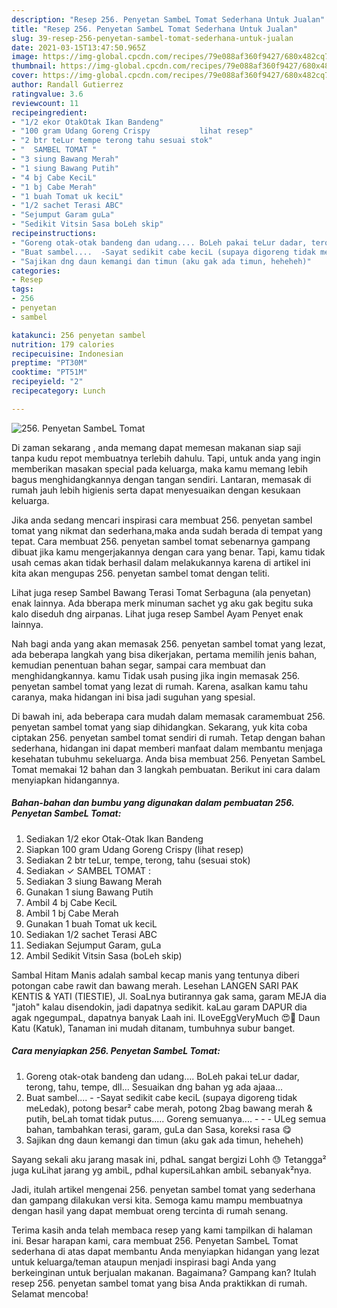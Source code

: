 ```yaml
---
description: "Resep 256. Penyetan SambeL Tomat Sederhana Untuk Jualan"
title: "Resep 256. Penyetan SambeL Tomat Sederhana Untuk Jualan"
slug: 39-resep-256-penyetan-sambel-tomat-sederhana-untuk-jualan
date: 2021-03-15T13:47:50.965Z
image: https://img-global.cpcdn.com/recipes/79e088af360f9427/680x482cq70/256-penyetan-sambel-tomat-foto-resep-utama.jpg
thumbnail: https://img-global.cpcdn.com/recipes/79e088af360f9427/680x482cq70/256-penyetan-sambel-tomat-foto-resep-utama.jpg
cover: https://img-global.cpcdn.com/recipes/79e088af360f9427/680x482cq70/256-penyetan-sambel-tomat-foto-resep-utama.jpg
author: Randall Gutierrez
ratingvalue: 3.6
reviewcount: 11
recipeingredient:
- "1/2 ekor OtakOtak Ikan Bandeng"
- "100 gram Udang Goreng Crispy           lihat resep"
- "2 btr teLur tempe terong tahu sesuai stok"
- "  SAMBEL TOMAT "
- "3 siung Bawang Merah"
- "1 siung Bawang Putih"
- "4 bj Cabe KeciL"
- "1 bj Cabe Merah"
- "1 buah Tomat uk keciL"
- "1/2 sachet Terasi ABC"
- "Sejumput Garam guLa"
- "Sedikit Vitsin Sasa boLeh skip"
recipeinstructions:
- "Goreng otak-otak bandeng dan udang.... BoLeh pakai teLur dadar, terong, tahu, tempe, dll... Sesuaikan dng bahan yg ada ajaaa..."
- "Buat sambel....  -Sayat sedikit cabe keciL (supaya digoreng tidak meLedak), potong besar² cabe merah, potong 2bag bawang merah &amp; putih, beLah tomat tidak putus..... Goreng semuanya....   - ULeg semua bahan, tambahkan terasi, garam, guLa dan Sasa, koreksi rasa 😋"
- "Sajikan dng daun kemangi dan timun (aku gak ada timun, heheheh)"
categories:
- Resep
tags:
- 256
- penyetan
- sambel

katakunci: 256 penyetan sambel 
nutrition: 179 calories
recipecuisine: Indonesian
preptime: "PT30M"
cooktime: "PT51M"
recipeyield: "2"
recipecategory: Lunch

---
```



![256. Penyetan SambeL Tomat](https://img-global.cpcdn.com/recipes/79e088af360f9427/680x482cq70/256-penyetan-sambel-tomat-foto-resep-utama.jpg)

Di zaman  sekarang , anda memang dapat memesan makanan siap saji tanpa kudu repot membuatnya terlebih dahulu. Tapi, untuk anda yang ingin memberikan masakan special pada keluarga, maka kamu memang lebih bagus menghidangkannya dengan tangan sendiri. Lantaran, memasak di rumah jauh lebih higienis serta dapat menyesuaikan dengan kesukaan keluarga.

Jika anda sedang mencari inspirasi cara membuat 256. penyetan sambel tomat yang nikmat dan sederhana,maka anda sudah berada di tempat yang tepat. Cara membuat 256. penyetan sambel tomat  sebenarnya gampang dibuat jika kamu mengerjakannya dengan cara yang benar. Tapi, kamu tidak usah cemas akan tidak berhasil dalam melakukannya 
karena di artikel ini kita akan mengupas 256. penyetan sambel tomat dengan teliti.  

Lihat juga resep Sambel Bawang Terasi Tomat Serbaguna (ala penyetan) enak lainnya. Ada bberapa merk minuman sachet yg aku gak begitu suka kalo diseduh dng airpanas. Lihat juga resep Sambel Ayam Penyet enak lainnya.

Nah bagi anda yang akan memasak 256. penyetan sambel tomat yang lezat, ada beberapa langkah yang bisa dikerjakan, pertama memilih jenis bahan, kemudian penentuan bahan segar, sampai cara membuat dan menghidangkannya. kamu Tidak usah pusing jika ingin memasak 256. penyetan sambel tomat yang lezat di rumah. Karena, asalkan kamu  tahu caranya, maka hidangan ini bisa jadi suguhan yang spesial.

Di bawah ini, ada beberapa cara mudah dalam memasak caramembuat 256. penyetan sambel tomat yang siap dihidangkan. Sekarang, yuk kita coba ciptakan 256. penyetan sambel tomat sendiri di rumah. Tetap dengan bahan sederhana, hidangan ini dapat memberi manfaat dalam membantu menjaga kesehatan tubuhmu sekeluarga. Anda bisa membuat 256. Penyetan SambeL Tomat memakai 12 bahan dan 3 langkah pembuatan. Berikut ini cara dalam menyiapkan hidangannya.

<!--inarticleads1-->

##### Bahan-bahan dan bumbu yang digunakan dalam pembuatan 256. Penyetan SambeL Tomat:

1. Sediakan 1/2 ekor Otak-Otak Ikan Bandeng
1. Siapkan 100 gram Udang Goreng Crispy           (lihat resep)
1. Sediakan 2 btr teLur, tempe, terong, tahu (sesuai stok)
1. Sediakan  ✓ SAMBEL TOMAT :
1. Sediakan 3 siung Bawang Merah
1. Gunakan 1 siung Bawang Putih
1. Ambil 4 bj Cabe KeciL
1. Ambil 1 bj Cabe Merah
1. Gunakan 1 buah Tomat uk keciL
1. Sediakan 1/2 sachet Terasi ABC
1. Sediakan Sejumput Garam, guLa
1. Ambil Sedikit Vitsin Sasa (boLeh skip)


Sambal Hitam Manis adalah sambal kecap manis yang tentunya diberi potongan cabe rawit dan bawang merah. Lesehan LANGEN SARI PAK KENTIS &amp; YATI (TIESTIE), Jl. SoaLnya butirannya gak sama, garam MEJA dia &#34;jatoh&#34; kalau disendokin, jadi dapatnya sedikit. kaLau garam DAPUR dia agak ngegumpaL, dapatnya banyak Laah ini. ILoveEggVeryMuch 😍🥚 Daun Katu (Katuk), Tanaman ini mudah ditanam, tumbuhnya subur banget. 

<!--inarticleads2-->

##### Cara menyiapkan 256. Penyetan SambeL Tomat:

1. Goreng otak-otak bandeng dan udang.... BoLeh pakai teLur dadar, terong, tahu, tempe, dll... Sesuaikan dng bahan yg ada ajaaa...
1. Buat sambel....  - -Sayat sedikit cabe keciL (supaya digoreng tidak meLedak), potong besar² cabe merah, potong 2bag bawang merah &amp; putih, beLah tomat tidak putus..... Goreng semuanya....  -  - - ULeg semua bahan, tambahkan terasi, garam, guLa dan Sasa, koreksi rasa 😋
1. Sajikan dng daun kemangi dan timun (aku gak ada timun, heheheh)


Sayang sekali aku jarang masak ini, pdhaL sangat bergizi Lohh 😓 Tetangga² juga kuLihat jarang yg ambiL, pdhal kupersiLahkan ambiL sebanyak²nya. 

Jadi, itulah artikel mengenai  256. penyetan sambel tomat  yang sederhana dan gampang dilakukan versi kita. Semoga kamu mampu membuatnya dengan hasil yang dapat membuat oreng tercinta di rumah senang. 

Terima kasih anda telah membaca resep yang kami tampilkan di halaman ini. Besar harapan kami, cara membuat  256. Penyetan SambeL Tomat sederhana di atas dapat membantu Anda menyiapkan hidangan yang lezat untuk keluarga/teman ataupun menjadi inspirasi bagi Anda yang berkeinginan untuk berjualan makanan. Bagaimana? Gampang kan? Itulah resep 256. penyetan sambel tomat yang bisa Anda praktikkan di rumah. Selamat mencoba!

